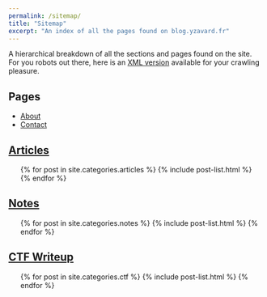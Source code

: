 ```yaml
---
permalink: /sitemap/
title: "Sitemap"
excerpt: "An index of all the pages found on blog.yzavard.fr"
---
```


A hierarchical breakdown of all the sections and pages found on the site. For you robots out there, here is an [XML version](/sitemap.xml) available for your crawling pleasure.

## Pages

- [About](/about/)
- [Contact](/contact/)

## [Articles](/articles/)

<ul>
  {% for post in site.categories.articles %}
    {% include post-list.html %}
  {% endfor %}
</ul>

## [Notes](/notes/)

<ul>
  {% for post in site.categories.notes %}
    {% include post-list.html %}
  {% endfor %}
</ul>

## [CTF Writeup](/ctf/)

<ul>
  {% for post in site.categories.ctf %}
    {% include post-list.html %}
  {% endfor %}
</ul>